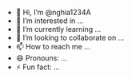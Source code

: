 - 👋 Hi, I’m @nghia1234A
- 👀 I’m interested in ...
- 🌱 I’m currently learning ...
- 💞️ I’m looking to collaborate on ...
- 📫 How to reach me ...
- 😄 Pronouns: ...
- ⚡ Fun fact: ...

<!---
nghia1234A/nghia1234A is a ✨ special ✨ repository because its `README.md` (this file) appears on your GitHub profile.
You can click the Preview link to take a look at your changes.
--->
